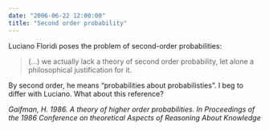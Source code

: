 ```yaml
---
date: "2006-06-22 12:00:00"
title: "Second order probability"
---
```




Luciano Floridi poses the problem of second-order probabilities:

> (&hellip;) we actually lack a theory of second order probability, let alone a philosophical justification for it.


By second order, he means &ldquo;probabilities about probabilisties&rdquo;.
I beg to differ with Luciano. What about this reference?

<em>Gaifman, H. 1986. A theory of higher order probabilities. In Proceedings of the 1986 Conference on theoretical Aspects of Reasoning About Knowledge</em>

